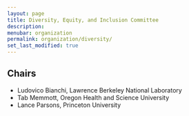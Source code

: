 ```yaml
---
layout: page
title: Diversity, Equity, and Inclusion Committee
description: 
menubar: organization
permalink: organization/diversity/
set_last_modified: true
---
```


## Chairs

- Ludovico Bianchi, Lawrence Berkeley National Laboratory
- Tab Memmott, Oregon Health and Science University
- Lance Parsons, Princeton University
